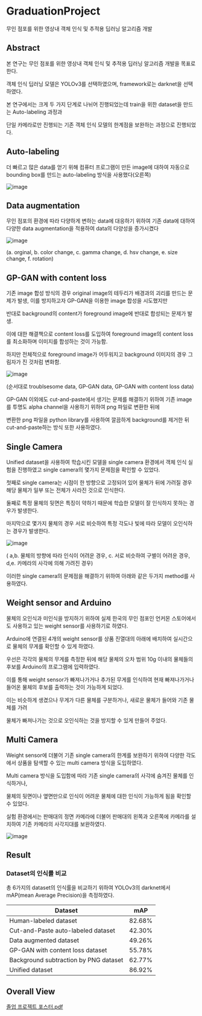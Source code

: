# GraduationProject

무인 점포를 위한 영상내 객체 인식 및 추적용 딥러닝 알고리즘 개발

## Abstract
본 연구는 무인 점포를 위한 영상내 객체 인식 및 추적용 딥러닝 알고리즘 개발을 목표로 한다. 

객체 인식 딥러닝 모델은 YOLOv3를 선택하였으며, framework로는 darknet을 선택하였다. 

본 연구에서는 크게 두 가지 단계로 나뉘어 진행되었는데 train을 위한 dataset을 만드는 Auto-labeling 과정과 

단일 카메라로만 진행되는 기존 객체 인식 모델의 한계점을 보완하는 과정으로 진행되었다.

## Auto-labeling

더 빠르고 많은 data를 얻기 위해 컴퓨터 프로그램이 만든 image에 대하여 자동으로 bounding box를 만드는 auto-labeling 방식을 사용했다(오른쪽)

![image](https://user-images.githubusercontent.com/37990408/229814018-d83c1bf4-1f5f-4173-9b69-8033d73ec92c.png)

## Data augmentation
무인 점포의 환경에 따라 다양하게 변하는 data에 대응하기 위하여 기존 data에 대하여 다양한 data augmentation을 적용하여 data의 다양성을 증가시켰다

![image](https://user-images.githubusercontent.com/37990408/229814644-1f24eb1e-a2c1-41ca-9981-13e5f7572002.png)

(a. orginal, b. color change, c. gamma change, d. hsv change, e. size change, f. rotation)

## GP-GAN with content loss
기존 image 합성 방식의 경우 original image의 테두리가 배경과의 괴리를 만드는 문제가 발생, 이를 방지하고자 GP-GAN을 이용한 image 합성을 시도했지만 

반대로 background의 content가 foreground image에 반대로 합성되는 문제가 발생. 

이에 대한 해결책으로 content loss를 도입하여 foreground image의 content loss를 최소화하며 이미지를 합성하는 것이 가능함. 

하지만 전체적으로 foreground image가 어두워지고 background 이미지의 경우 그림자가 진 것처럼 변화함.

![image](https://user-images.githubusercontent.com/37990408/229816345-752738da-1780-4dd5-a972-836cb8ca3e13.png)

(순서대로 troublsesome data, GP-GAN data, GP-GAN with content loss data)

GP-GAN 이외에도 cut-and-paste에서 생기는 문제를 해결하기 위하여 기존 image를 투명도 alpha channel을 사용하기 위하여 png 파일로 변환한 뒤에 

변환한 png 파일을 python library를 사용하여 깔끔하게 background를 제거한 뒤 cut-and-paste하는 방식 또한 사용하였다.


## Single Camera

Unified dataset을 사용하여 학습시킨 모델을 single camera 환경에서 객체 인식 실험을 진행하였고 single camera의 몇가지 문제점을 확인할 수 있었다.

첫째로 single camera는 시점이 한 방향으로 고정되어 있어 물체가 뒤에 가려질 경우 해당 물체가 일부 또는 전체가 사라진 것으로 인식한다.

둘째로 특정 물체의 뒷면은 특징이 약하기 때문에 학습한 모델이 잘 인식하지 못하는 경우가 발생한다.

마지막으로 몇가지 물체의 경우 서로 비슷하여 특정 각도나 빛에 따라 모델이 오인식하는 경우가 발생한다.

![image](https://user-images.githubusercontent.com/37990408/229845666-56135c11-0d49-4f97-b08c-75d0c8e901a9.png)

( a,b. 물체의 방향에 따라 인식이 어려운 경우, c. 서로 비슷하여 구별이 어려운 경우, d,e. 카메라의 사각에 의해 가려진 경우)

이러한 single camera의 문제점을 해결하기 위하여 아래와 같은 두가지 method를 사용하였다.

## Weight sensor and Arduino

물체의 오인식과 미인식을 방지하기 위하여 실제 한국의 무인 점포인 언커몬 스토어에서도 사용하고 있는 weight sensor를 사용하기로 하였다. 

Arduino에 연결된 4개의 weight sensor를 상품 진열대의 아래에 배치하여 실시간으로 물체의 무게를 확인할 수 있게 하였다. 

우선은 각각의 물체의 무게를 측정한 뒤에 해당 물체의 오차 범위 10g 이내의 물체들의 후보를 Arduino의 프로그램에 입력하였다. 

이를 통해 weight sensor가 빠져나가거나 추가된 무게를 인식하여 현재 빠져나가거나 들어온 물체의 후보를 출력하는 것이 가능하게 되었다. 

이는 비슷하게 생겼으나 무게가 다른 물체를 구분하거나, 새로운 물체가 들어와 기존 물체를 가려 

물체가 빠져나가는 것으로 오인식하는 것을 방지할 수 있게 만들어 주었다.

## Multi Camera

Weight sensor에 더불어 기존 single camera의 한계를 보완하기 위하여 다양한 각도에서 상품을 탐색할 수 있는 multi camera 방식을 도입하였다. 

Multi camera 방식을 도입함에 따라 기존 single camera의 사각에 숨겨진 물체를 인식하거나, 

물체의 뒷면이나 옆면만으로 인식이 어려운 물체에 대한 인식이 가능하게 됨을 확인할 수 있었다.

실험 환경에서는 판매대의 정면 카메라에 더불어 판매대의 왼쪽과 오른쪽에 카메라를 설치하여 기존 카메라의 사각지대를 보완하였다.

![image](https://user-images.githubusercontent.com/37990408/229846746-72838479-54b2-4b9e-bc32-865a2107bfd7.png)


## Result

### Dataset의 인식률 비교

총 6가지의 dataset의 인식률을 비교하기 위하여 YOLOv3의 darknet에서 mAP(mean Average Precision)을 측정하였다.

|Dataset|mAP|
|------|---|
|Human-labeled dataset|82.68%|
|Cut-and-Paste auto-labeled dataset|42.30%|
|Data augmented dataset|49.26%|
|GP-GAN with content loss dataset|55.78%|
|Background subtraction by PNG dataset|62.77%|
|Unified dataset|86.92%|

## Overall View

[졸업 프로젝트 포스터.pdf](https://github.com/peardanny97/GraduationProject/files/11148431/_.pdf)
